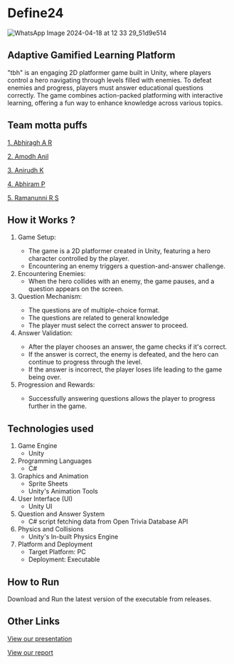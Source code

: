 # Define24

![WhatsApp Image 2024-04-18 at 12 33 29_51d9e514](https://github.com/Definehack/Define24/assets/79042374/4d6c229a-5048-4ac9-bba6-c0e835e22097)

## Adaptive Gamified Learning Platform
"tbh" is an engaging 2D platformer game built in Unity, where players control a hero navigating through levels filled with enemies. To defeat enemies and progress, players must answer educational questions correctly. The game combines action-packed platforming with interactive learning, offering a fun way to enhance knowledge across various topics.

## Team motta puffs

<a href="https://github.com/n0nsense-404" target="_blank">1. Abhiragh A R</a>

<a href="https://github.com/AmodhAnil" target="_blank">2. Amodh Anil</a>

<a href="https://github.com/Anirudh-Kuldeep" target="_blank">3. Anirudh K</a>

<a href="https://github.com/AbiAbiii" target="_blank">4. Abhiram P</a>

<a href="https://github.com/igris39" target="_blank">5. Ramanunni R S</a>


## How it Works ?
<ol>
<li>Game Setup:</li>
  <ul>
<li>The game is a 2D platformer created in Unity, featuring a hero character controlled by the player.</li>
<li>Encountering an enemy triggers a question-and-answer challenge.</li>
  </ul>
<li>Encountering Enemies:
  <ul>
<li>When the hero collides with an enemy, the game pauses, and a question appears on the screen.</li>
    </ul>
<li>Question Mechanism:</li>
    <ul>
<li>The questions are of multiple-choice  format.</li>
<li>The questions are related to general knowledge</li>
<li>The player must select the correct answer to proceed.</li>
      </ul>
<li>Answer Validation:</li>
      <ul>
<li>After the player chooses an answer, the game checks if it's correct.</li>
<li>If the answer is correct, the enemy is defeated, and the hero can continue to progress through the level.</li>
<li>If the answer is incorrect, the player loses life leading to the game being over.</li>
        </ul>
<li>Progression and Rewards:</li>
  <ul>
<li>Successfully answering questions allows the player to progress further in the game.</li>
  </ul>
</ol>

## Technologies used
   <ol>
       <li>
           Game Engine
           <ul>
               <li>Unity</li>
           </ul>
       </li>
       <li>
           Programming Languages
           <ul>
               <li>C#</li>
           </ul>
       </li>
       <li>
           Graphics and Animation
           <ul>
               <li>Sprite Sheets</li>
               <li>Unity's Animation Tools</li>
           </ul>
       </li>
       <li>
           User Interface (UI)
           <ul>
               <li>Unity UI</li>
           </ul>
       </li>
       <li>
           Question and Answer System
           <ul>
               <li>C# script fetching data from Open Trivia Database API</li>
           </ul>
       </li>
       <li>
           Physics and Collisions
           <ul>
               <li>Unity's In-built Physics Engine</li>
           </ul>
       </li>
       <li>
           Platform and Deployment
           <ul>
               <li>Target Platform: PC</li>
               <li>Deployment: Executable</li>
           </ul>
       </li>
   </ol>


## How to Run
Download and Run the latest version of the executable from releases.

## Other Links
[View our presentation](https://www.canva.com/design/DAGDBAChNMo/pf2CT8Z_PBi2FtCKAZe9OA/edit?utm_content=DAGDBAChNMo&utm_campaign=designshare&utm_medium=link2&utm_source=sharebutton)

[View our report](https://github.com/n0nsense-404/muttapuffs/main/mottaPuffs.pdf)

